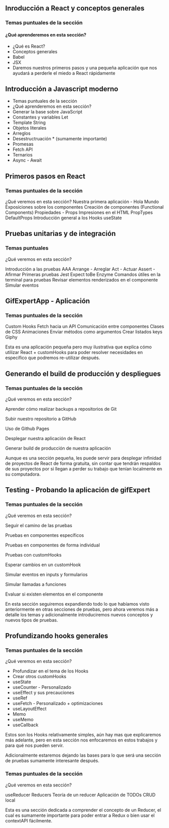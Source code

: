 ## Inroducción a React y conceptos generales

### Temas puntuales de la sección

#### ¿Qué aprenderemos en esta sección?

- ¿Qué es React?
- Conceptos generales
- Babel
- JSX
- Daremos nuestros primeros pasos y una pequeña aplicación que nos ayudará a perderle el miedo a React rápidamente

## Introducción a Javascript moderno

- Temas puntuales de la sección
- ¿Qué aprenderemos en esta sección?
- Generar la base sobre JavaScript
- Constantes y variables Let
- Template String
- Objetos literales
- Arreglos
- Desestructruación * (sumamente importante)
- Promesas
- Fetch API
- Ternarios
- Async - Await

## Primeros pasos en React

### Temas puntuales de la sección

¿Qué veremos en esta sección?
Nuestra primera aplicación - Hola Mundo
Exposiciones sobre los componentes
Creación de componentes (Functional Components)
Propiedades - Props
Impresiones en el HTML
PropTypes
DefaultProps
Introducción general a los Hooks
useState

## Pruebas unitarias y de integración

### Temas puntuales

¿Qué veremos en esta sección?

Introducción a las pruebas
AAA
Arrange - Arreglar
Act - Actuar
Assert - Afirmar
Primeras pruebas
Jest
Expect
toBe
Enzyme
Comandos útiles en la terminal para pruebas
Revisar elementos renderizados en el componente
Simular eventos

## GifExpertApp - Aplicación

### Temas puntuales de la sección

Custom Hooks
Fetch hacia un API
Comunicación entre componentes
Clases de CSS
Animaciones
Enviar métodos como argumentos
Crear listados
keys
Giphy

Esta es una aplicación pequeña pero muy ilustrativa que explica cómo utilizar React + customHooks para poder resolver necesidades en específico que podremos re-utilizar después.

## Generando el build de producción y despliegues 

### Temas puntuales de la sección

¿Qué veremos en esta sección?

Aprender cómo realizar backups a repositorios de Git

Subir nuestro repositorio a GitHub

Uso de Github Pages

Desplegar nuestra aplicación de React

Generar build de producción de nuestra aplicación



Aunque es una sección pequeña, les puede servir para desplegar infinidad de proyectos de React de forma gratuita, sin contar que tendrán respaldos de sus proyectos por si llegan a perder su trabajo que tenían localmente en su computadora.


## Testing - Probando la aplicación de gifExpert

### Temas puntuales de la sección

¿Qué veremos en esta sección?

Seguir el camino de las pruebas

Pruebas en componentes específicos

Pruebas en componentes de forma individual

Pruebas con customHooks

Esperar cambios en un customHook

Simular eventos en inputs y formularios

Simular llamadas a funciones

Evaluar si existen elementos en el componente

En esta sección seguiremos expandiendo todo lo que habíamos visto anteriormente en otras secciones de pruebas, pero ahora veremos más a detalle los temas y adicionalmente introduciremos nuevos conceptos y nuevos tipos de pruebas.

## Profundizando hooks generales

### Temas puntuales de la sección

¿Qué veremos en esta sección?

- Profundizar en el tema de los Hooks
- Crear otros customHooks
- useState
- useCounter - Personalizado
- useEffect y sus precauciones
- useRef
- useFetch - Personalizado + optimizaciones
- useLayoutEffect
- Memo
- useMemo
- useCallback

Estos son los Hooks relativamente simples, aún hay mas que explicaremos más adelante, pero en esta sección nos enfocaremos en estos trabajos y para qué nos pueden servir.

Adicionalmente estaremos dejando las bases para lo que será una sección de pruebas sumamente interesante después.

### Temas puntuales de la sección

¿Qué veremos en esta sección?

useReducer
Reducers
Teoría de un reducer
Aplicación de TODOs
CRUD local

Esta es una sección dedicada a comprender el concepto de un Reducer, el cual es sumamente importante para poder entrar a Redux o bien usar el contextAPI fácilmente.

